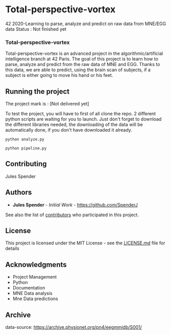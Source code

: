 # Total-perspective-vortex
42 2020-Learning to parse, analyze and predict on raw data from MNE/EGG data
Status : Not finished yet

### Total-perspective-vortex

Total-perspective-vortex is an advanced project in the algorithmic/artificial intelligence branch at 42 Paris.
The goal of this project is to learn how to parse, analyze and predict from the raw data of MNE and EGG.
Thanks to this data, we are able to predict, using the brain scan of subjects, if a subject is either going to move his hand or his feet.

## Running the project

The project mark is : [Not delivered yet]

To test the project, you will have to first of all clone the repo.
2 different python scripts are waiting for you to launch.
Just don't forget to download the different libraries needed, the downloading of the data will be automatically done, if you don't have downloaded it already.

```
python analyze.py

python pipeline.py
```

## Contributing

Jules Spender


## Authors

* **Jules Spender** - *Initial Work* - https://github.com/SpenderJ

See also the list of [contributors](https://github.com/your/project/contributors) who participated in this project.

## License

This project is licensed under the MIT License - see the [LICENSE.md](LICENSE.md) file for details

## Acknowledgments

* Project Management 
* Python
* Documentation
* MNE Data analysis
* Mne Data predictions

## Archive

data-source: https://archive.physionet.org/pn4/eegmmidb/S001/
